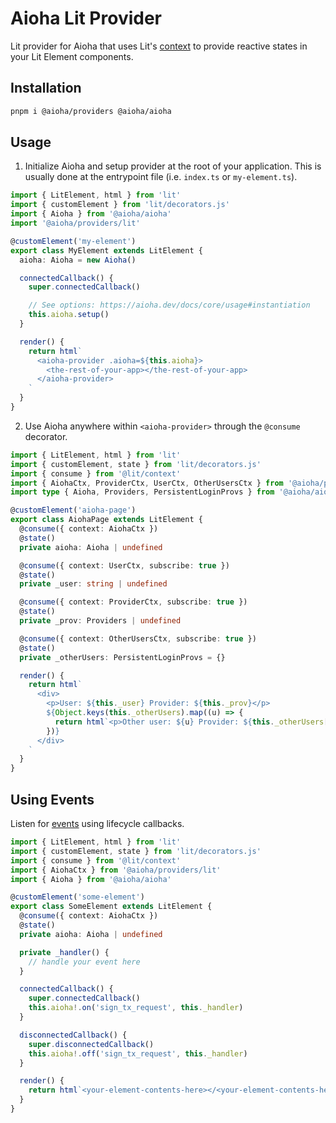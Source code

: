 # Aioha Lit Provider

Lit provider for Aioha that uses Lit's [context](https://lit.dev/docs/data/context) to provide reactive states in your Lit Element components.

## Installation

```sh
pnpm i @aioha/providers @aioha/aioha
```

## Usage

1. Initialize Aioha and setup provider at the root of your application. This is usually done at the entrypoint file (i.e. `index.ts` or `my-element.ts`).

```ts
import { LitElement, html } from 'lit'
import { customElement } from 'lit/decorators.js'
import { Aioha } from '@aioha/aioha'
import '@aioha/providers/lit'

@customElement('my-element')
export class MyElement extends LitElement {
  aioha: Aioha = new Aioha()

  connectedCallback() {
    super.connectedCallback()

    // See options: https://aioha.dev/docs/core/usage#instantiation
    this.aioha.setup()
  }

  render() {
    return html`
      <aioha-provider .aioha=${this.aioha}>
        <the-rest-of-your-app></the-rest-of-your-app>
      </aioha-provider>
    `
  }
}
```

2. Use Aioha anywhere within `<aioha-provider>` through the `@consume` decorator.

```ts
import { LitElement, html } from 'lit'
import { customElement, state } from 'lit/decorators.js'
import { consume } from '@lit/context'
import { AiohaCtx, ProviderCtx, UserCtx, OtherUsersCtx } from '@aioha/providers/lit'
import type { Aioha, Providers, PersistentLoginProvs } from '@aioha/aioha'

@customElement('aioha-page')
export class AiohaPage extends LitElement {
  @consume({ context: AiohaCtx })
  @state()
  private aioha: Aioha | undefined

  @consume({ context: UserCtx, subscribe: true })
  @state()
  private _user: string | undefined

  @consume({ context: ProviderCtx, subscribe: true })
  @state()
  private _prov: Providers | undefined

  @consume({ context: OtherUsersCtx, subscribe: true })
  @state()
  private _otherUsers: PersistentLoginProvs = {}

  render() {
    return html`
      <div>
        <p>User: ${this._user} Provider: ${this._prov}</p>
        ${Object.keys(this._otherUsers).map((u) => {
          return html`<p>Other user: ${u} Provider: ${this._otherUsers[u]}</p>`
        })}
      </div>
    `
  }
}
```

## Using Events

Listen for [events](https://aioha.dev/docs/core/jsonrpc#events) using lifecycle callbacks.

```ts
import { LitElement, html } from 'lit'
import { customElement, state } from 'lit/decorators.js'
import { consume } from '@lit/context'
import { AiohaCtx } from '@aioha/providers/lit'
import { Aioha } from '@aioha/aioha'

@customElement('some-element')
export class SomeElement extends LitElement {
  @consume({ context: AiohaCtx })
  @state()
  private aioha: Aioha | undefined

  private _handler() {
    // handle your event here
  }

  connectedCallback() {
    super.connectedCallback()
    this.aioha!.on('sign_tx_request', this._handler)
  }

  disconnectedCallback() {
    super.disconnectedCallback()
    this.aioha!.off('sign_tx_request', this._handler)
  }

  render() {
    return html`<your-element-contents-here></<your-element-contents-here>`
  }
}
```